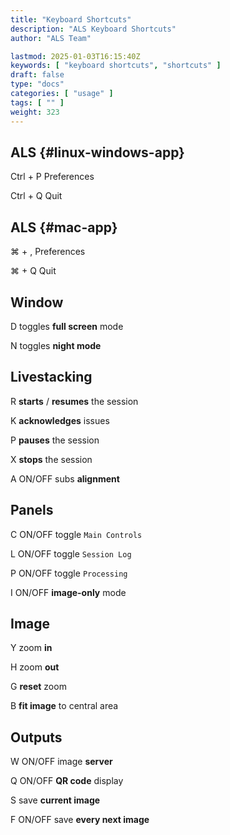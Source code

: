 ```yaml
---
title: "Keyboard Shortcuts"
description: "ALS Keyboard Shortcuts"
author: "ALS Team"

lastmod: 2025-01-03T16:15:40Z
keywords: [ "keyboard shortcuts", "shortcuts" ]
draft: false
type: "docs"
categories: [ "usage" ]
tags: [ "" ]
weight: 323
---
```


<div class="row">
<div class="col-md-3">

## ALS <i class="fa-brands fa-linux"></i> <i class="fa-brands fa-windows"></i> {#linux-windows-app}

<span class='als-ks'>Ctrl</span> + <span class='als-ks'>P</span>   Preferences
 
<span class='als-ks'>Ctrl</span> + <span class='als-ks'>Q</span>   Quit


</div>

<div class="col-md-3">

## ALS <i class="fa-brands fa-apple"></i> {#mac-app}

  <span class='als-ks'>⌘</span> + <span class='als-ks'>,</span>  Preferences
 
<span class='als-ks'>⌘</span> + <span class='als-ks'>Q</span>  Quit


</div>

<div class="col-md-6">

## Window

<span class='als-ks'>D</span> toggles **full screen** mode

<span class='als-ks'>N</span> toggles **night mode**

</div>
</div>

<div class="row">
<div class="col-md-6">

## Livestacking

<span class='als-ks'>R</span> **starts** / **resumes** the session

<span class='als-ks'>K</span> **acknowledges** issues

<span class='als-ks'>P</span> **pauses** the session

<span class='als-ks'>X</span> **stops** the session

<span class='als-ks'>A</span> ON/OFF subs **alignment**
</div>
<div class="col-md-6">

## Panels

<span class='als-ks'>C</span> ON/OFF toggle `Main Controls`

<span class='als-ks'>L</span> ON/OFF toggle `Session Log`

<span class='als-ks'>P</span> ON/OFF toggle `Processing`

<span class='als-ks'>I</span> ON/OFF **image-only** mode

</div>
</div>

<div class="row">
<div class="col-md-6">

## Image

<span class='als-ks'>Y</span> zoom **in**

<span class='als-ks'>H</span> zoom **out**

<span class='als-ks'>G</span> **reset** zoom

<span class='als-ks'>B</span> **fit image** to central area
</div>
<div class="col-md-6">

## Outputs

<span class='als-ks'>W</span> ON/OFF image **server**

<span class='als-ks'>Q</span> ON/OFF **QR code** display

<span class='als-ks'>S</span> save **current image**

<span class='als-ks'>F</span> ON/OFF save **every next image**
</div>
</div>